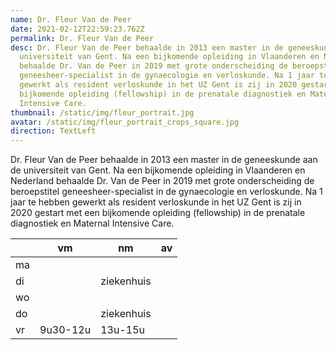 ```yaml
---
name: Dr. Fleur Van de Peer
date: 2021-02-12T22:59:23.762Z
permalink: Dr. Fleur Van de Peer
desc: Dr. Fleur Van de Peer behaalde in 2013 een master in de geneeskunde aan de
  universiteit van Gent. Na een bijkomende opleiding in Vlaanderen en Nederland
  behaalde Dr. Van de Peer in 2019 met grote onderscheiding de beroepstitel
  geneesheer-specialist in de gynaecologie en verloskunde. Na 1 jaar te hebben
  gewerkt als resident verloskunde in het UZ Gent is zij in 2020 gestart met een
  bijkomende opleiding (fellowship) in de prenatale diagnostiek en Maternal
  Intensive Care.
thumbnail: /static/img/fleur_portrait.jpg
avatar: /static/img/fleur_portrait_crops_square.jpg
direction: TextLeft
---
```

Dr. Fleur Van de Peer behaalde in 2013 een master in de geneeskunde aan de universiteit van Gent. Na een bijkomende opleiding in Vlaanderen en Nederland behaalde Dr. Van de Peer in 2019 met grote onderscheiding de beroepstitel geneesheer-specialist in de gynaecologie en verloskunde. Na 1 jaar te hebben gewerkt als resident verloskunde in het UZ Gent is zij in 2020 gestart met een bijkomende opleiding (fellowship) in de prenatale diagnostiek en Maternal Intensive Care.

|    | vm       | nm         | av |
|----|----------|------------|----|
| ma |          |            |    |
| di |          | ziekenhuis |    |
| wo |          |            |    |
| do |          | ziekenhuis |    |
| vr | 9u30-12u | 13u-15u    |    |